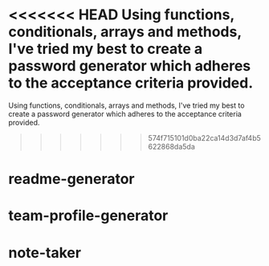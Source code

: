 <<<<<<< HEAD
Using functions, conditionals, arrays and methods, I've tried my best to create a password generator which adheres to the acceptance criteria provided.
=======
Using functions, conditionals, arrays and methods, I've tried my best to create a password generator which adheres to the acceptance criteria provided. 
>>>>>>> 574f715101d0ba22ca14d3d7af4b5622868da5da
# readme-generator
# team-profile-generator
# note-taker
